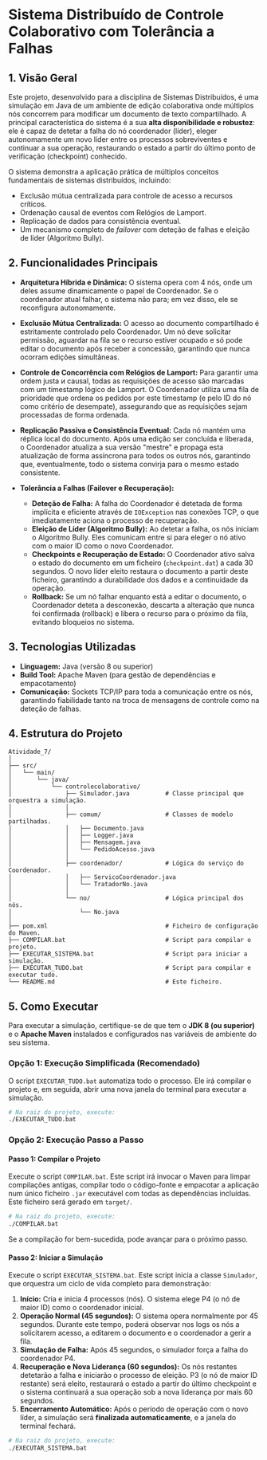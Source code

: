 
# Sistema Distribuído de Controle Colaborativo com Tolerância a Falhas

## 1\. Visão Geral

Este projeto, desenvolvido para a disciplina de Sistemas Distribuídos, é uma simulação em Java de um ambiente de edição colaborativa onde múltiplos nós concorrem para modificar um documento de texto compartilhado. A principal característica do sistema é a sua **alta disponibilidade e robustez**: ele é capaz de detetar a falha do nó coordenador (líder), eleger autonomamente um novo líder entre os processos sobreviventes e continuar a sua operação, restaurando o estado a partir do último ponto de verificação (checkpoint) conhecido.

O sistema demonstra a aplicação prática de múltiplos conceitos fundamentais de sistemas distribuídos, incluindo:

* Exclusão mútua centralizada para controle de acesso a recursos críticos.
* Ordenação causal de eventos com Relógios de Lamport.
* Replicação de dados para consistência eventual.
* Um mecanismo completo de *failover* com deteção de falhas e eleição de líder (Algoritmo Bully).

## 2\. Funcionalidades Principais

* **Arquitetura Híbrida e Dinâmica:** O sistema opera com 4 nós, onde um deles assume dinamicamente o papel de Coordenador. Se o coordenador atual falhar, o sistema não para; em vez disso, ele se reconfigura autonomamente.

* **Exclusão Mútua Centralizada:** O acesso ao documento compartilhado é estritamente controlado pelo Coordenador. Um nó deve solicitar permissão, aguardar na fila se o recurso estiver ocupado e só pode editar o documento após receber a concessão, garantindo que nunca ocorram edições simultâneas.

* **Controle de Concorrência com Relógios de Lamport:** Para garantir uma ordem justa и causal, todas as requisições de acesso são marcadas com um timestamp lógico de Lamport. O Coordenador utiliza uma fila de prioridade que ordena os pedidos por este timestamp (e pelo ID do nó como critério de desempate), assegurando que as requisições sejam processadas de forma ordenada.

* **Replicação Passiva e Consistência Eventual:** Cada nó mantém uma réplica local do documento. Após uma edição ser concluída e liberada, o Coordenador atualiza a sua versão "mestre" e propaga esta atualização de forma assíncrona para todos os outros nós, garantindo que, eventualmente, todo o sistema convirja para o mesmo estado consistente.

* **Tolerância a Falhas (Failover e Recuperação):**

   * **Deteção de Falha:** A falha do Coordenador é detetada de forma implícita e eficiente através de `IOException` nas conexões TCP, o que imediatamente aciona o processo de recuperação.
   * **Eleição de Líder (Algoritmo Bully):** Ao detetar a falha, os nós iniciam o Algoritmo Bully. Eles comunicam entre si para eleger o nó ativo com o maior ID como o novo Coordenador.
   * **Checkpoints e Recuperação de Estado:** O Coordenador ativo salva o estado do documento em um ficheiro (`checkpoint.dat`) a cada 30 segundos. O novo líder eleito restaura o documento a partir deste ficheiro, garantindo a durabilidade dos dados e a continuidade da operação.
   * **Rollback:** Se um nó falhar enquanto está a editar o documento, o Coordenador deteta a desconexão, descarta a alteração que nunca foi confirmada (rollback) e libera o recurso para o próximo da fila, evitando bloqueios no sistema.

## 3\. Tecnologias Utilizadas

* **Linguagem:** Java (versão 8 ou superior)
* **Build Tool:** Apache Maven (para gestão de dependências e empacotamento)
* **Comunicação:** Sockets TCP/IP para toda a comunicação entre os nós, garantindo fiabilidade tanto na troca de mensagens de controle como na deteção de falhas.

## 4\. Estrutura do Projeto

```
Atividade_7/
│
├── src/
│   └── main/
│       └── java/
│           └── controlecolaborativo/
│               ├── Simulador.java          # Classe principal que orquestra a simulação.
│               │
│               ├── comum/                  # Classes de modelo partilhadas.
│               │   ├── Documento.java
│               │   ├── Logger.java
│               │   ├── Mensagem.java
│               │   └── PedidoAcesso.java
│               │
│               ├── coordenador/            # Lógica do serviço do Coordenador.
│               │   ├── ServicoCoordenador.java
│               │   └── TratadorNo.java
│               │
│               └── no/                     # Lógica principal dos nós.
│                   └── No.java
│
├── pom.xml                                 # Ficheiro de configuração do Maven.
├── COMPILAR.bat                            # Script para compilar o projeto.
├── EXECUTAR_SISTEMA.bat                    # Script para iniciar a simulação.
├── EXECUTAR_TUDO.bat                       # Script para compilar e executar tudo.
└── README.md                               # Este ficheiro.
```

## 5\. Como Executar

Para executar a simulação, certifique-se de que tem o **JDK 8 (ou superior)** e o **Apache Maven** instalados e configurados nas variáveis de ambiente do seu sistema.

### Opção 1: Execução Simplificada (Recomendado)

O script `EXECUTAR_TUDO.bat` automatiza todo o processo. Ele irá compilar o projeto e, em seguida, abrir uma nova janela do terminal para executar a simulação.

```bash
# Na raiz do projeto, execute:
./EXECUTAR_TUDO.bat
```

### Opção 2: Execução Passo a Passo

#### Passo 1: Compilar o Projeto

Execute o script `COMPILAR.bat`. Este script irá invocar o Maven para limpar compilações antigas, compilar todo o código-fonte e empacotar a aplicação num único ficheiro `.jar` executável com todas as dependências incluídas. Este ficheiro será gerado em `target/`.

```bash
# Na raiz do projeto, execute:
./COMPILAR.bat
```

Se a compilação for bem-sucedida, pode avançar para o próximo passo.

#### Passo 2: Iniciar a Simulação

Execute o script `EXECUTAR_SISTEMA.bat`. Este script inicia a classe `Simulador`, que orquestra um ciclo de vida completo para demonstração:

1.  **Início:** Cria e inicia 4 processos (nós). O sistema elege P4 (o nó de maior ID) como o coordenador inicial.
2.  **Operação Normal (45 segundos):** O sistema opera normalmente por 45 segundos. Durante este tempo, poderá observar nos logs os nós a solicitarem acesso, a editarem o documento e o coordenador a gerir a fila.
3.  **Simulação de Falha:** Após 45 segundos, o simulador força a falha do coordenador P4.
4.  **Recuperação e Nova Liderança (60 segundos):** Os nós restantes detetarão a falha e iniciarão o processo de eleição. P3 (o nó de maior ID restante) será eleito, restaurará o estado a partir do último checkpoint e o sistema continuará a sua operação sob a nova liderança por mais 60 segundos.
5.  **Encerramento Automático:** Após o período de operação com o novo líder, a simulação será **finalizada automaticamente**, e a janela do terminal fechará.

<!-- end list -->

```bash
# Na raiz do projeto, execute:
./EXECUTAR_SISTEMA.bat
```